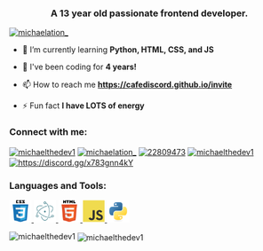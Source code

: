 <h3 align="center">A 13 year old passionate frontend developer.</h3>

<p align="left"> <a href="https://twitter.com/michaelation_" target="blank"><img src="https://img.shields.io/twitter/follow/michaelation_?logo=twitter&style=for-the-badge" alt="michaelation_" /></a> </p>

- 🌱 I’m currently learning **Python, HTML, CSS, and JS**

- 🌸 I've been coding for **4 years!**

- 📫 How to reach me **https://cafediscord.github.io/invite**

- ⚡ Fun fact **I have LOTS of energy**

<h3 align="left">Connect with me:</h3>
<p align="left">
<a href="https://codepen.io/michaelthedev1" target="blank"><img align="center" src="https://raw.githubusercontent.com/rahuldkjain/github-profile-readme-generator/master/src/images/icons/Social/codepen.svg" alt="michaelthedev1" height="30" width="40" /></a>
<a href="https://twitter.com/michaelation_" target="blank"><img align="center" src="https://raw.githubusercontent.com/rahuldkjain/github-profile-readme-generator/master/src/images/icons/Social/twitter.svg" alt="michaelation_" height="30" width="40" /></a>
<a href="https://stackoverflow.com/users/22809473" target="blank"><img align="center" src="https://raw.githubusercontent.com/rahuldkjain/github-profile-readme-generator/master/src/images/icons/Social/stack-overflow.svg" alt="22809473" height="30" width="40" /></a>
<a href="https://www.youtube.com/c/michaelthedev1" target="blank"><img align="center" src="https://raw.githubusercontent.com/rahuldkjain/github-profile-readme-generator/master/src/images/icons/Social/youtube.svg" alt="michaelthedev1" height="30" width="40" /></a>
<a href="https://discord.gg/https://discord.gg/x783gnn4kY" target="blank"><img align="center" src="https://raw.githubusercontent.com/rahuldkjain/github-profile-readme-generator/master/src/images/icons/Social/discord.svg" alt="https://discord.gg/x783gnn4kY" height="30" width="40" /></a>
</p>

<h3 align="left">Languages and Tools:</h3>
<p align="left"> <a href="https://www.w3schools.com/css/" target="_blank" rel="noreferrer"> <img src="https://raw.githubusercontent.com/devicons/devicon/master/icons/css3/css3-original-wordmark.svg" alt="css3" width="40" height="40"/> </a> <a href="https://www.electronjs.org" target="_blank" rel="noreferrer"> <img src="https://raw.githubusercontent.com/devicons/devicon/master/icons/electron/electron-original.svg" alt="electron" width="40" height="40"/> </a> <a href="https://www.w3.org/html/" target="_blank" rel="noreferrer"> <img src="https://raw.githubusercontent.com/devicons/devicon/master/icons/html5/html5-original-wordmark.svg" alt="html5" width="40" height="40"/> </a> <a href="https://developer.mozilla.org/en-US/docs/Web/JavaScript" target="_blank" rel="noreferrer"> <img src="https://raw.githubusercontent.com/devicons/devicon/master/icons/javascript/javascript-original.svg" alt="javascript" width="40" height="40"/> </a> <a href="https://www.python.org" target="_blank" rel="noreferrer"> <img src="https://raw.githubusercontent.com/devicons/devicon/master/icons/python/python-original.svg" alt="python" width="40" height="40"/> </a> </p>

<p><img align="left" src="https://github-readme-stats.vercel.app/api/top-langs?username=michaelthedev1&show_icons=true&locale=en&layout=compact" alt="michaelthedev1" /></p>

<p>&nbsp;<img align="center" src="https://github-readme-stats.vercel.app/api?username=michaelthedev1&show_icons=true&locale=en" alt="michaelthedev1" /></p>
